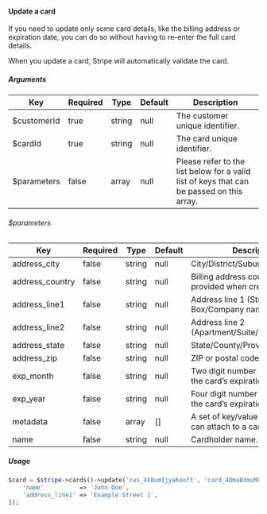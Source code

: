 #### Update a card

If you need to update only some card details, like the billing address or expiration date, you can do so without having to re-enter the full card details.

When you update a card, Stripe will automatically validate the card.

##### Arguments

<table>
    <thead>
        <th>Key</th>
        <th>Required</th>
        <th>Type</th>
        <th>Default</th>
        <th>Description</th>
    </thead>
    <tbody>
        <tr>
            <td>$customerId</td>
            <td>true</td>
            <td>string</td>
            <td>null</td>
            <td>The customer unique identifier.</td>
        </tr>
        <tr>
            <td>$cardId</td>
            <td>true</td>
            <td>string</td>
            <td>null</td>
            <td>The card unique identifier.</td>
        </tr>
        <tr>
            <td>$parameters</td>
            <td>false</td>
            <td>array</td>
            <td>null</td>
            <td>Please refer to the list below for a valid list of keys that can be passed on this array.</td>
        </tr>
    </tbody>
</table>

###### $parameters

<table>
    <thead>
        <th>Key</th>
        <th>Required</th>
        <th>Type</th>
        <th>Default</th>
        <th>Description</th>
    </thead>
    <tbody>
        <tr>
            <td>address_city</td>
            <td>false</td>
            <td>string</td>
            <td>null</td>
            <td>City/District/Suburb/Town/Village.</td>
        </tr>
        <tr>
            <td>address_country</td>
            <td>false</td>
            <td>string</td>
            <td>null</td>
            <td>Billing address country, if provided when creating card.</td>
        </tr>
        <tr>
            <td>address_line1</td>
            <td>false</td>
            <td>string</td>
            <td>null</td>
            <td>Address line 1 (Street address/PO Box/Company name). </td>
        </tr>
        <tr>
            <td>address_line2</td>
            <td>false</td>
            <td>string</td>
            <td>null</td>
            <td>Address line 2 (Apartment/Suite/Unit/Building).</td>
        </tr>
        <tr>
            <td>address_state</td>
            <td>false</td>
            <td>string</td>
            <td>null</td>
            <td>State/County/Province/Region.</td>
        </tr>
        <tr>
            <td>address_zip</td>
            <td>false</td>
            <td>string</td>
            <td>null</td>
            <td>ZIP or postal code.</td>
        </tr>
        <tr>
            <td>exp_month</td>
            <td>false</td>
            <td>string</td>
            <td>null</td>
            <td>Two digit number representing the card’s expiration month.</td>
        </tr>
        <tr>
            <td>exp_year</td>
            <td>false</td>
            <td>string</td>
            <td>null</td>
            <td>Four digit number representing the card’s expiration year.</td>
        </tr>
        <tr>
            <td>metadata</td>
            <td>false</td>
            <td>array</td>
            <td>[]</td>
            <td>A set of key/value pairs that you can attach to a card object.</td>
        </tr>
        <tr>
            <td>name</td>
            <td>false</td>
            <td>string</td>
            <td>null</td>
            <td>Cardholder name.</td>
        </tr>
    </tbody>
</table>

##### Usage

```php
$card = $stripe->cards()->update('cus_4EBumIjyaKooft', 'card_4DmaB3muM8SNdZ', [
    'name'          => 'John Doe',
    'address_line1' => 'Example Street 1',
]);
```
